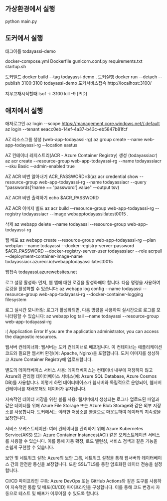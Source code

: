 ## 가상환경에서 실행

python main.py

## 도커에서 실행

태그이름 todayassi-demo

docker-compose.yml
Dockerfile
gunicorn.conf.py
requirements.txt
startup.sh

도커빌드 
docker build --tag todayassi-demo .
도커실행 
docker run --detach --publish 3100:3100 todayassi-demo
도커서비스접속
http://localhost:3100/

지우고재시작할때
lsof -i :3100
kill -9 [PID]

## 애저에서 실행

애저로그인
az login --scope https://management.core.windows.net//.default
az login --tenant eeacc0eb-14ef-4a37-b43c-eb5847b81fcf

AZ 리소스그룹 생성 (web-app-todayassi-rg)
az group create --name web-app-todayassi-rg --location eastus

AZ 컨테이너 레지스트리(ACR - Azure Container Registry) 생성 (todayassiacr)
az acr create --resource-group web-app-todayassi-rg --name todayassiacr --sku Basic --admin-enabled true

AZ ACR 비번 알아내기
ACR_PASSWORD=$(az acr credential show --resource-group web-app-todayassi-rg --name todayassiacr --query "passwords[?name == 'password'].value" --output tsv)

AZ ACR 비번 출력하기
echo $ACR_PASSWORD

AZ ACR 이미지 빌드
az acr build --resource-group web-app-todayassi-rg --registry todayassiacr --image webapptodayassi:latest0015 .

삭제
az webapp delete --name todayassi --resource-group web-app-todayassi-rg

웹 배포
az webapp create --resource-group web-app-todayassi-rg --plan webplan --name todayassi --docker-registry-server-password $ACR_PASSWORD --docker-registry-server-user todayassiacr --role acrpull --deployment-container-image-name todayassiacr.azurecr.io/webapptodayassi:latest0015

웹접속
todayassi.azurewebsites.net

로그 설정 활성화: 먼저, 웹 앱에 대한 로깅을 활성화해야 합니다. 다음 명령을 사용하여 로깅을 활성화할 수 있습니다:
az webapp log config --name todayassi --resource-group web-app-todayassi-rg --docker-container-logging filesystem

로그 실시간 모니터링: 로그가 활성화되면, 다음 명령을 사용하여 실시간으로 로그를 모니터링할 수 있습니다:
az webapp log tail --name todayassi --resource-group web-app-todayassi-rg


:( Application Error
If you are the application administrator, you can access the diagnostic resources.


웹서버 컨테이너화: 웹서버는 도커 컨테이너로 배포됩니다. 이 컨테이너는 애플리케이션 코드와 필요한 웹서버 환경(예: Apache, Nginx)을 포함합니다. 도커 이미지를 생성하고 Azure Container Registry에 업로드합니다.

별도의 데이터베이스 서비스 사용: 데이터베이스는 컨테이너 내부에 저장하지 않고 Azure의 관리형 데이터베이스 서비스(예: Azure SQL Database, Azure Cosmos DB)를 사용합니다. 이렇게 하면 데이터베이스가 웹서버와 독립적으로 운영되어, 웹서버 컨테이너를 재배포해도 데이터가 유지됩니다.

지속적인 데이터 저장을 위한 볼륨 사용: 웹서버에서 생성되는 로그나 업로드된 파일과 같은 데이터를 위해 Azure File Storage 또는 Azure Blob Storage와 같은 외부 저장소를 사용합니다. 도커에서는 이러한 저장소를 볼륨으로 마운트하여 데이터의 지속성을 보장합니다.

서비스 오케스트레이션: 여러 컨테이너를 관리하기 위해 Azure Kubernetes Service(AKS) 또는 Azure Container Instances(ACI) 같은 오케스트레이션 서비스를 사용할 수 있습니다. 이를 통해 자동 확장, 로드 밸런싱, 서비스 검색과 같은 기능을 손쉽게 구현할 수 있습니다.

보안 및 네트워크 설정: Azure의 보안 그룹, 네트워크 설정을 통해 웹서버와 데이터베이스 간의 안전한 통신을 보장합니다. 또한 SSL/TLS를 통한 암호화된 데이터 전송을 설정합니다.

CI/CD 파이프라인 구축: Azure DevOps 또는 GitHub Actions와 같은 도구를 사용하여 지속적인 통합 및 배포(CI/CD) 파이프라인을 구성합니다. 이를 통해 코드 변경시 자동으로 테스트 및 배포가 이루어질 수 있도록 합니다.

